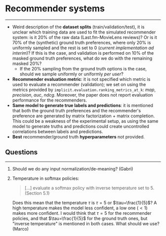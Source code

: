 # Recommender systems
---
* Weird description of the **dataset splits** (train/validation/test), 
  it is unclear which training data are used to fit the simulated 
  recommender system: is it $20\%$ of the raw data (Last.fm-MovieLens 
  reviews)? 
  Or is it $70\%$ of the (synthetic) ground truth preferences, where 
  only $20\%$ is uniformly sampled and the rest is set to $0$ (*current 
  implementation ad interim*)? If this is the case, and validation 
  is performed on $10\%$ of the masked ground truth preferences, what 
  do we do with the remaining masked $20\%$?
    * If the $20\%$ sampling from the ground truth options is the 
      case, should we sample uniformly or uniformly *per user*?
* **Recommender evaluation metric**: it is not specified which 
   metric is used to evaluate a recommender (validation); we set 
   on using the metrics provided by 
   `implicit.evaluation.ranking_metrics_at_k`: *map*, *precision*, *auc*, *ndcg*. 
   Moreover, the paper does not report evaluation performance for 
   the recommenders.
* **Same model to generate true labels and predictions**: it is 
  mentioned that both the ground truth preferences and the 
  recommender's preference are generated by matrix factorization \+ 
  matrix completion. This could be a weakness of the experimental 
  setup, as using the same model to generate truths and predictions 
  could create uncontrolled correlations between labels and 
  predictions.
* **Best** recommender/ground truth **hyperparameters** not provided.

## Questions
---
1. Should we do any input normalization/de-meaning? (Gabri)
2. Temperature in softmax policies:
   > [...] evaluate a softmax policy with inverse temperature set 
   > to 5. (Section 5.1)
   
   Does this mean that the temperature $\tau$ is $\tau=5$ or $\tau=\frac{1}{5}$? A high 
   temperature makes the model less confident, a low one ($<1$) makes 
   more confident. I would think that $\tau=5$ for the recommender 
   policies, and that $\tau=\frac{1}{5}$ for the ground truth ones, but "inverse 
   temperature" is mentioned in both cases. What should we use? 
   (Marco)
